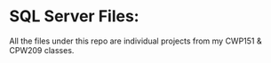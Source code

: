 # SQL Server Files:
All the files under this repo are individual projects from my CWP151 &amp; CPW209 classes. 
